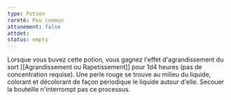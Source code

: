 ```yaml
---
type: Potion
rareté: Peu commun
attunement: false
attdet:
status: empty
---
```

Lorsque vous buvez cette potion, vous gagnez l'effet d'agrandissement du sort [[Agrandissement ou Rapetissement]] pour 1d4 heures (pas de concentration requise). Une perle rouge se trouve au milieu du liquide, colorant et décolorant de façon périodique le liquide autour d'elle. Secouer la bouteille n'interrompt pas ce processus.